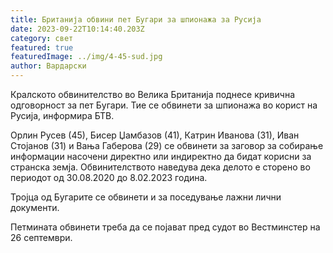 ```yaml
---
title: Британија обвини пет Бугари за шпионажа за Русија
date: 2023-09-22T10:14:40.203Z
category: свет
featured: true
featuredImage: ../img/4-45-sud.jpg
author: Вардарски
---
```

Кралското обвинителство во Велика Британија поднесе кривична одговорност за пет Бугари. Тие се обвинети за шпионажа во корист на Русија, информира БТВ.

Орлин Русев (45), Бисер Џамбазов (41), Катрин Иванова (31), Иван Стојанов (31) и Вања Габерова (29) се обвинети за заговор за собирање информации насочени директно или индиректно да бидат корисни за странска земја. Обвинителството наведува дека делото е сторено во периодот од 30.08.2020 до 8.02.2023 година.

Тројца од Бугарите се обвинети и за поседување лажни лични документи.

Петмината обвинети треба да се појават пред судот во Вестминстер на 26 септември.